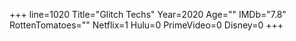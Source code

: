 +++
line=1020
Title="Glitch Techs"
Year=2020
Age=""
IMDb="7.8"
RottenTomatoes=""
Netflix=1
Hulu=0
PrimeVideo=0
Disney=0
+++

